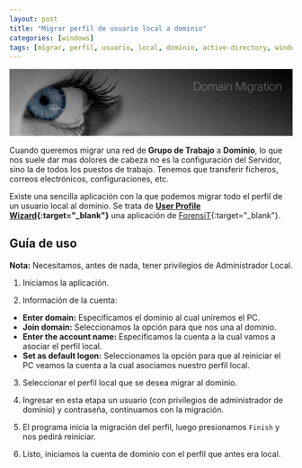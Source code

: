 ```yaml
---
layout: post
title: "Migrar perfil de usuario local a dominio"
categories: [windows]
tags: [migrar, perfil, usuario, local, dominio, active-directory, windows]
---
```


![placeholder](/assets/images/2014-04-14-migrar-perfil-de-usuario-local-a-dominio/user-profile-wizard.jpg)

Cuando queremos migrar una red de **Grupo de Trabajo** a **Dominio**, lo que nos suele dar mas dolores de cabeza no es la configuración del Servidor, sino la de todos los puestos de trabajo.
Tenemos que transferir ficheros, correos electrónicos, configuraciones, etc.

Existe una sencilla aplicación con la que podemos migrar todo el perfil de un usuario local al dominio.
Se trata de **[User Profile Wizard](https://www.forensit.com/domain-migration.html){:target="_blank"}** una aplicación de [ForensiT](https://www.forensit.com/){:target="_blank"}.

<!--more-->

## Guía de uso

**Nota:** Necesitamos, antes de nada, tener privilegios de Administrador Local.

1. Iniciamos la aplicación.

2. Información de la cuenta:
- **Enter domain:** Especificamos el dominio al cual uniremos el PC.
- **Join domain:** Seleccionamos la opción para que nos una al dominio.
- **Enter the account name:** Especificamos la cuenta a la cual vamos a asociar el perfil local.
- **Set as default logon:** Seleccionamos la opción para que al reiniciar el PC veamos la cuenta a la cual asociamos nuestro perfil local.

3. Seleccionar el perfil local que se desea migrar al dominio.

4. Ingresar en esta etapa un usuario (con privilegios de administrador de dominio) y contraseña, continuamos con la migración.

5. El programa inicia la migración del perfil, luego presionamos ```Finish``` y nos pedirá reiniciar.

6. Listo, iniciamos la cuenta de dominio con el perfil que antes era local.
